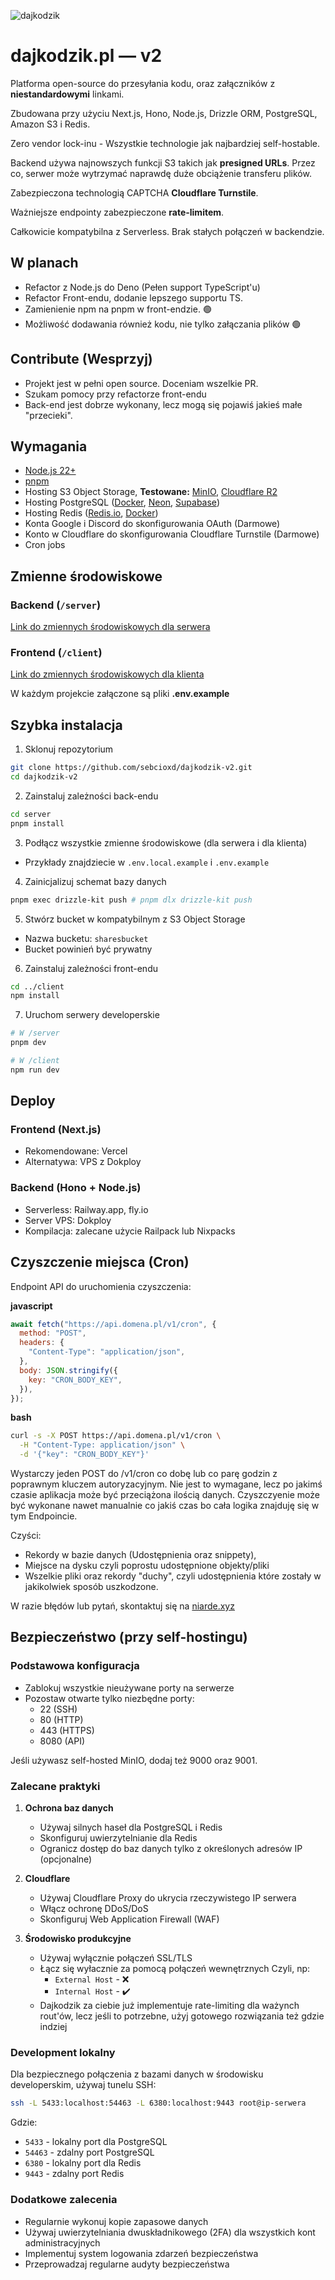 ![dajkodzik](https://github.com/user-attachments/assets/4e038145-6be0-4e23-99a9-74fe8c16d3d3)

# dajkodzik.pl — v2

Platforma open-source do przesyłania kodu, oraz załączników z **niestandardowymi** linkami.

Zbudowana przy użyciu Next.js, Hono, Node.js, Drizzle ORM, PostgreSQL, Amazon S3 i Redis.

Zero vendor lock-inu - Wszystkie technologie jak najbardziej self-hostable.

Backend używa najnowszych funkcji S3 takich jak **presigned URLs**. Przez co, serwer może wytrzymać naprawdę duże obciążenie 
transferu plików.

Zabezpieczona technologią CAPTCHA **Cloudflare Turnstile**.

Ważniejsze endpointy zabezpieczone **rate-limitem**.

Całkowicie kompatybilna z Serverless. Brak stałych połączeń w backendzie.

## W planach

- Refactor z Node.js do Deno (Pełen support TypeScript'u)
- Refactor Front-endu, dodanie lepszego supportu TS.
- Zamienienie npm na pnpm w front-endzie. 🟢
- Możliwość dodawania również kodu, nie tylko załączania plików 🟢

## Contribute (Wesprzyj)

- Projekt jest w pełni open source. Doceniam wszelkie PR.
- Szukam pomocy przy refactorze front-endu
- Back-end jest dobrze wykonany, lecz mogą się pojawiś jakieś małe "przecieki".

## Wymagania

- [Node.js 22+](https://nodejs.org)  
- [pnpm](https://pnpm.io/)  
- Hosting S3 Object Storage,
**Testowane:**
[MinIO](https://min.io/docs/minio/container/index.html),
[Cloudflare R2](https://www.cloudflare.com/developer-platform/products/r2/)
- Hosting PostgreSQL ([Docker](https://hub.docker.com/_/postgres), [Neon](https://neon.com/), [Supabase](https://supabase.com/))
- Hosting Redis ([Redis.io](https://redis.io/), [Docker](https://hub.docker.com/_/redis))
- Konta Google i Discord do skonfigurowania OAuth (Darmowe)
- Konto w Cloudflare do skonfigurowania Cloudflare Turnstile (Darmowe)
- Cron jobs

## Zmienne środowiskowe

### Backend (`/server`)
[Link do zmiennych środowiskowych dla serwera](https://github.com/sebcioxd/v2kodzik/blob/main/server/.env.example)

### Frontend (`/client`)
[Link do zmiennych środowiskowych dla klienta](https://github.com/sebcioxd/v2kodzik/blob/main/client/.env.local.example)

W każdym projekcie załączone są pliki **.env.example**

## Szybka instalacja

1. Sklonuj repozytorium
```bash
git clone https://github.com/sebcioxd/dajkodzik-v2.git
cd dajkodzik-v2
```

2. Zainstaluj zależności back-endu
```bash
cd server
pnpm install
```

3. Podłącz wszystkie zmienne środowiskowe (dla serwera i dla klienta)
- Przykłady znajdziecie w `.env.local.example` i `.env.example`

4. Zainicjalizuj schemat bazy danych
```bash
pnpm exec drizzle-kit push # pnpm dlx drizzle-kit push
```

5. Stwórz bucket w kompatybilnym z S3 Object Storage
- Nazwa bucketu: `sharesbucket`
- Bucket powinień być prywatny

6. Zainstaluj zależności front-endu
```bash
cd ../client
npm install
```

7. Uruchom serwery developerskie
```bash
# W /server
pnpm dev

# W /client
npm run dev
```

## Deploy

### Frontend (Next.js)
- Rekomendowane: Vercel
- Alternatywa: VPS z Dokploy

### Backend (Hono + Node.js)
- Serverless: Railway.app, fly.io
- Server VPS: Dokploy
- Kompilacja: zalecane użycie Railpack lub Nixpacks

## Czyszczenie miejsca (Cron)

Endpoint API do uruchomienia czyszczenia:


**javascript**
```javascript
await fetch("https://api.domena.pl/v1/cron", {
  method: "POST",
  headers: {
    "Content-Type": "application/json",
  },
  body: JSON.stringify({
    key: "CRON_BODY_KEY",
  }),
});
```


**bash**
```bash
curl -s -X POST https://api.domena.pl/v1/cron \
  -H "Content-Type: application/json" \
  -d '{"key": "CRON_BODY_KEY"}'
```

Wystarczy jeden POST do /v1/cron co dobę lub co parę godzin z poprawnym kluczem autoryzacyjnym.
Nie jest to wymagane, lecz po jakimś czasie aplikacja może być przeciążona ilością danych.
Czyszczyenie może być wykonane nawet manualnie co jakiś czas bo cała logika znajduję się w tym Endpoincie.

Czyści:
- Rekordy w bazie danych (Udostępnienia oraz snippety),
- Miejsce na dysku czyli poprostu udostępnione objekty/pliki
- Wszelkie pliki oraz rekordy "duchy", czyli udostępnienia które zostały w jakikolwiek sposób uszkodzone.

W razie błędów lub pytań, skontaktuj się na [niarde.xyz](https://www.niarde.xyz/)

## Bezpieczeństwo (przy self-hostingu)

### Podstawowa konfiguracja 

- Zablokuj wszystkie nieużywane porty na serwerze
- Pozostaw otwarte tylko niezbędne porty:
  - 22 (SSH)
  - 80 (HTTP)
  - 443 (HTTPS)
  - 8080 (API)

Jeśli używasz self-hosted MinIO, dodaj też 9000 oraz 9001.

### Zalecane praktyki

1. **Ochrona baz danych**
   - Używaj silnych haseł dla PostgreSQL i Redis
   - Skonfiguruj uwierzytelnianie dla Redis
   - Ogranicz dostęp do baz danych tylko z określonych adresów IP (opcjonalne)

2. **Cloudflare**
   - Używaj Cloudflare Proxy do ukrycia rzeczywistego IP serwera
   - Włącz ochronę DDoS/DoS
   - Skonfiguruj Web Application Firewall (WAF)

3. **Środowisko produkcyjne**
   - Używaj wyłącznie połączeń SSL/TLS
   - Łącz się wyłacznie za pomocą połączeń wewnętrznych
   Czyli, np:
      - `External Host` - ❌
      - `Internal Host` - ✔️
   - Dajkodzik za ciebie już implementuje rate-limiting dla ważynch rout'ów, lecz jeśli to potrzebne,
   użyj gotowego rozwiązania też gdzie indziej

### Development lokalny

Dla bezpiecznego połączenia z bazami danych w środowisku developerskim, używaj tunelu SSH:

```bash
ssh -L 5433:localhost:54463 -L 6380:localhost:9443 root@ip-serwera
```

Gdzie:
- `5433` - lokalny port dla PostgreSQL
- `54463` - zdalny port PostgreSQL
- `6380` - lokalny port dla Redis
- `9443` - zdalny port Redis

### Dodatkowe zalecenia

- Regularnie wykonuj kopie zapasowe danych
- Używaj uwierzytelniania dwuskładnikowego (2FA) dla wszystkich kont administracyjnych
- Implementuj system logowania zdarzeń bezpieczeństwa
- Przeprowadzaj regularne audyty bezpieczeństwa


